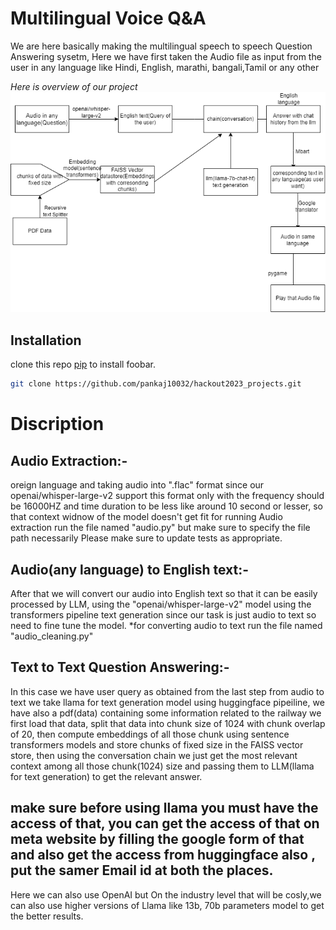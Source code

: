 


# Multilingual Voice Q&A

We are here basically making the multilingual speech to speech Question Answering sysetm, Here we have first taken the Audio file as input from the user in any language like Hindi, English, marathi, bangali,Tamil or any other

*Here is overview of our project*
![overview](https://github.com/pankaj10032/hackout2023_projects/blob/main/multilingual%20voice%20QA.drawio.png?raw=true)


## Installation

clone this repo [pip](https://github.com/pankaj10032/hackout2023_projects) to install foobar.

```bash
git clone https://github.com/pankaj10032/hackout2023_projects.git
```

# Discription

## Audio Extraction:-
oreign language and taking audio into ".flac" format since our openai/whisper-large-v2 support this format only with the frequency should be 16000HZ and time duration to be less like around 10 second or lesser, so that context widnow of the model doesn't get fit for running Audio extraction run the file named "audio.py" but make sure to specify the file path necessarily
Please make sure to update tests as appropriate.

## Audio(any language) to English text:-
After that we will convert our audio into English text so that it can be easily processed by LLM, using the "openai/whisper-large-v2" model using the transformers pipeline text generation since our task is just audio to text so need to fine tune the model. *for converting audio to text run the file named "audio_cleaning.py"

## Text to Text Question Answering:-
In this case we have user query as obtained from the last step from audio to text we take llama for text generation model using huggingface pipeiline, we have also a pdf(data) containing some information related to the railway we first load that data, split that data into chunk size of 1024 with chunk overlap of 20, then compute embeddings of all those chunk using sentence transformers models and store chunks of fixed size in the FAISS vector store, then using the conversation chain we just get the most relevant context among all those chunk(1024) size and passing them to LLM(llama for text generation) to get the relevant answer.
## make sure before using llama you must have the access of that, you can get the access of that on meta website by filling the google form of that and also get the access from huggingface also , put the samer Email id at both the places.

Here we can also use OpenAI but On the industry level that will be cosly,we can also use higher versions of Llama like 13b, 70b parameters model to get the better results.
